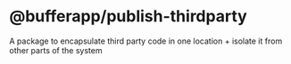 # @bufferapp/publish-thirdparty

A package to encapsulate third party code in one location + isolate it from other parts of the system

